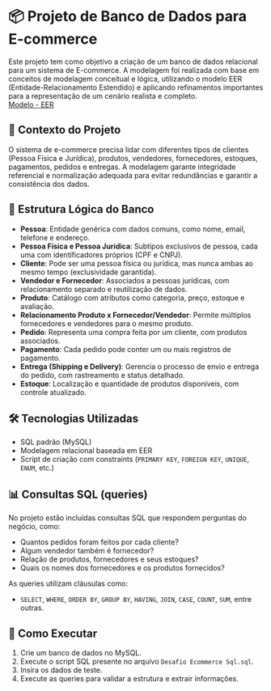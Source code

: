 # 📦 Projeto de Banco de Dados para E-commerce

Este projeto tem como objetivo a criação de um banco de dados relacional para um sistema de E-commerce. A modelagem foi realizada com base em conceitos de modelagem conceitual e lógica, utilizando o modelo EER (Entidade-Relacionamento Estendido) e aplicando refinamentos importantes para a representação de um cenário realista e completo.  
[Modelo - EER](./assets/EER-Ecommerce.png)

## 🧠 Contexto do Projeto

O sistema de e-commerce precisa lidar com diferentes tipos de clientes (Pessoa Física e Jurídica), produtos, vendedores, fornecedores, estoques, pagamentos, pedidos e entregas. A modelagem garante integridade referencial e normalização adequada para evitar redundâncias e garantir a consistência dos dados.

## 📐 Estrutura Lógica do Banco

- **Pessoa**: Entidade genérica com dados comuns, como nome, email, telefone e endereço.
- **Pessoa Física e Pessoa Jurídica**: Subtipos exclusivos de pessoa, cada uma com identificadores próprios (CPF e CNPJ).
- **Cliente**: Pode ser uma pessoa física ou jurídica, mas nunca ambas ao mesmo tempo (exclusividade garantida).
- **Vendedor e Fornecedor**: Associados a pessoas jurídicas, com relacionamento separado e reutilização de dados.
- **Produto**: Catálogo com atributos como categoria, preço, estoque e avaliação.
- **Relacionamento Produto x Fornecedor/Vendedor**: Permite múltiplos fornecedores e vendedores para o mesmo produto.
- **Pedido**: Representa uma compra feita por um cliente, com produtos associados.
- **Pagamento**: Cada pedido pode conter um ou mais registros de pagamento.
- **Entrega (Shipping e Delivery)**: Gerencia o processo de envio e entrega do pedido, com rastreamento e status detalhado.
- **Estoque**: Localização e quantidade de produtos disponíveis, com controle atualizado.

## 🛠️ Tecnologias Utilizadas

- SQL padrão (MySQL)
- Modelagem relacional baseada em EER
- Script de criação com constraints (`PRIMARY KEY`, `FOREIGN KEY`, `UNIQUE`, `ENUM`, etc.)

## 📊 Consultas SQL (queries)

No projeto estão incluídas consultas SQL que respondem perguntas do negócio, como:

- Quantos pedidos foram feitos por cada cliente?
- Algum vendedor também é fornecedor?
- Relação de produtos, fornecedores e seus estoques?
- Quais os nomes dos fornecedores e os produtos fornecidos?

As queries utilizam cláusulas como:

- `SELECT`, `WHERE`, `ORDER BY`, `GROUP BY`, `HAVING`, `JOIN`, `CASE`, `COUNT`, `SUM`, entre outras.

## 🚀 Como Executar

1. Crie um banco de dados no MySQL.
2. Execute o script SQL presente no arquivo `Desafio Ecommerce Sql.sql`.
3. Insira os dados de teste.
4. Execute as queries para validar a estrutura e extrair informações.


